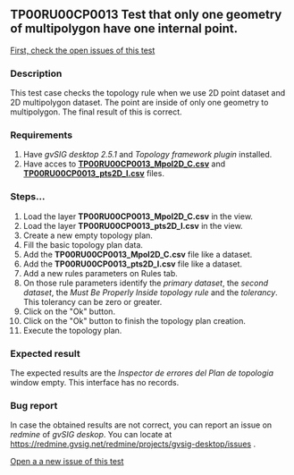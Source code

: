 ## TP00RU00CP0013 Test that only one geometry of multipolygon have one internal point.

[First, check the open issues of this test](https://redmine.gvsig.net/redmine/projects/gvsig-desktop/issues?utf8=%E2%9C%93&set_filter=1&f%5B%5D=status_id&op%5Bstatus_id%5D=o&f%5B%5D=subject&op%5Bsubject%5D=%7E&v%5Bsubject%5D%5B%5D=TP00RU00CP0013&f%5B%5D=&c%5B%5D=tracker&c%5B%5D=status&c%5B%5D=priority&c%5B%5D=subject&c%5B%5D=assigned_to&c%5B%5D=updated_on&group_by=)

### Description

This test case checks the topology rule when we use 2D point dataset and 2D multipolygon dataset. The point are inside of only one geometry to multipolygon. The final result of this is correct.

### Requirements

1. Have *gvSIG desktop 2.5.1* and *Topology framework plugin* installed.
2. Have acces to [**TP00RU00CP0013_Mpol2D_C.csv**](https://github.com/jolicar/TopologyRuleContainsPointPolygon/blob/master/testing/cases/TP00_TopologyRules/RU00_ContainsPoint/CP0013_ptsC_MpolI/TP00RU00CP0013_Mpol2D_C.csv) and [**TP00RU00CP0013_pts2D_I.csv**](https://github.com/jolicar/TopologyRuleContainsPointPolygon/blob/master/testing/cases/TP00_TopologyRules/RU00_ContainsPoint/CP0013_ptsC_MpolI/TP00RU00CP0013_pts2D_I.csv) files.

### Steps...

1. Load the layer **TP00RU00CP0013_Mpol2D_C.csv** in the view.
2. Load the layer **TP00RU00CP0013_pts2D_I.csv** in the view.
3. Create a new empty topology plan.
4. Fill the basic topology plan data.
5. Add the **TP00RU00CP0013_Mpol2D_C.csv** file like a dataset.
6. Add the **TP00RU00CP0013_pts2D_I.csv** file like a dataset.
7. Add a new rules parameters on Rules tab.
8. On those rule parameters identify the *primary dataset*, the *second dataset*, the *Must Be Properly Inside topology rule* and the *tolerancy*. This tolerancy can be zero or greater.
9. Click on the "Ok" button.
10. Click on the "Ok" button to finish the topology plan creation.
11. Execute the topology plan.

### Expected result

The expected results are the *Inspector de errores del Plan de topologia* window empty. This interface has no records.


### Bug report


In case the obtained results are not correct, you can report an issue on *redmine* of *gvSIG deskop*. You can locate at
https://redmine.gvsig.net/redmine/projects/gvsig-desktop/issues .

[Open a a new issue of this test](https://redmine.gvsig.net/redmine/projects/gvsig-desktop/issues/new?issue[subject]=TP00RU00CP0013+Test+that+only+one+geometry+of+multipolygon+have+one+internal+point)